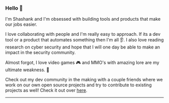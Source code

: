### Hello 👋

I'm Shashank and I'm obsessed with building tools and products that make our jobs easier. 

I love collaborating with people and I'm really easy to approach. If its a dev tool or a product that automates something then I'm all :ear:. I also love reading research on cyber security and hope that I will one day be able to make an impact in the security community.

Almost forgot, I love video games :video_game: and MMO's with amazing lore are my ultimate weakness. :grimacing:

Check out my dev community in the making with a couple friends where we work on our own open source projects and try to contribute to existing projects as well! Check it out over [here](https://www.github.com/wheredevsdev). 

---
